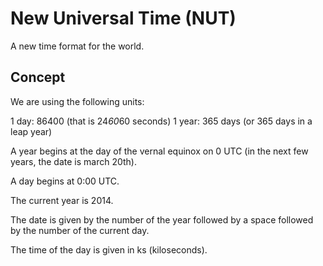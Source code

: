 # New Universal Time (NUT)

A new time format for the world.

## Concept

We are using the following units:

1 day: 86400 (that is 24*60*60 seconds)
1 year: 365 days (or 365 days in a leap year)

A year begins at the day of the vernal equinox on 0 UTC (in the next few
years, the date is march 20th).

A day begins at 0:00 UTC.

The current year is 2014.

The date is given by the number of the year followed by a space followed
by the number of the current day.

The time of the day is given in ks (kiloseconds).
